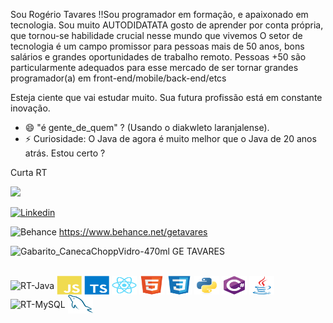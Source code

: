
Sou Rogério Tavares !!Sou programador em formação,  e apaixonado em tecnologia.
Sou muito AUTODIDATATA gosto de aprender por conta própria, que tornou-se habilidade crucial nesse mundo que vivemos
O setor de tecnologia é um campo promissor para pessoas mais de 50 anos, bons salários e grandes oportunidades de trabalho remoto. Pessoas +50 são particularmente adequados para esse mercado de ser tornar grandes programador(a) em  front-end/mobile/back-end/etcs
 
Esteja ciente que vai estudar muito.
Sua futura profissão está em constante inovação.

- 😄 "é gente_de_quem" ?  (Usando o diakwleto laranjalense).
- ⚡ Curiosidade: O Java de agora é muito melhor que o Java de 20 anos atrás. Estou certo ?

Curta RT 

</a>

 <a href="https://instagram.com/rogtavares" target="_blank"><img src="https://img.shields.io/badge/-Instagram-%23E4405F?style=for-the-badge&logo=instagram&logoColor=white" target="_blank"></a>

[![Linkedin](https://img.shields.io/badge/LinkedIn-0077B5?style=for-the-badge&logo=linkedin&logoColor=white)](https://www.linkedin.com/in/rogtavares/)

![Behance](https://img.shields.io/badge/Behance-1769ff?style=for-the-badge&logo=behance&logoColor=white) https://www.behance.net/getavares

</div>

![Gabarito_CanecaChoppVidro-470ml GE TAVARES](https://user-images.githubusercontent.com/91990479/227789471-99121773-9481-4815-97ff-eefb6713617c.png)


<div dir="auto"><br>
  <img align="center" alt="RT-Java" height="30" width="40" src="https://img.shields.io/badge/Java-ED8B00?style=for-the-badge&logo=java&logoColor=white">
  <img align="center" alt="RT-Js" height="30" width="40" src="https://raw.githubusercontent.com/devicons/devicon/master/icons/javascript/javascript-plain.svg">
  <img align="center" alt="RT-Ts" height="30" width="40" src="https://raw.githubusercontent.com/devicons/devicon/master/icons/typescript/typescript-plain.svg">
  <img align="center" alt="RT-React" height="30" width="40" src="https://raw.githubusercontent.com/devicons/devicon/master/icons/react/react-original.svg">
  <img align="center" alt="RT-HTML" height="30" width="40" src="https://raw.githubusercontent.com/devicons/devicon/master/icons/html5/html5-original.svg">
  <img align="center" alt="RT-CSS" height="30" width="40" src="https://raw.githubusercontent.com/devicons/devicon/master/icons/css3/css3-original.svg">
  <img align="center" alt="RT-Python" height="30" width="40" src="https://raw.githubusercontent.com/devicons/devicon/master/icons/python/python-original.svg">
  <img align="center" alt="RT-Csharp" height="30" width="40" src="https://raw.githubusercontent.com/devicons/devicon/master/icons/csharp/csharp-original.svg">
  <img align="center" alt="RT-Java" height="30" width="40" src="https://raw.githubusercontent.com/devicons/devicon/master/icons/java/java-original.svg".>
  <img align="center" alt="RT-MySQL" height="30" width="40" src="https://camo.githubusercontent.com/154b109392c658875e8ae5fd94e79ab62f82341149424efc8eb0c1e59821725a/68747470733a2f2f696d672e736869656c64732e696f2f62616467652f4d6963726f736f66745f53514c5f5365727665722d4343323932373f7374796c653d666f722d7468652d6261646765266c6f676f3d6d6963726f736f66742d73716c2d736572766572266c6f676f436f6c6f723d7768697465">
  <img align="center" alt="RT-MySQL" height="30" width="40" src="https://raw.githubusercontent.com/devicons/devicon/master/icons/mysql/mysql-plain.svg">
